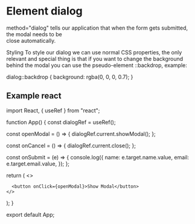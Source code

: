 # Element dialog

<dialog>
  <form method="dialog">
    <section>
      <label htmlFor="name">Name: </label>
      <input name="name" placeholder="Type your name" />
    </section>
    <section>
      <label htmlFor="email">Email: </label>
      <input name="email" placeholder="Type your email" />
    </section>
    <menu>
      <button id="cancel">
        Cancel
      </button>
      <button type="submit">Submit</button>
    </menu>
  </form>
</dialog>

method="dialog" tells our application that when 
the form gets submitted, the modal needs to be  
close automatically.

Styling To style our dialog we can use normal CSS properties, the only relevant and special thing is that if you want to change the background behind the modal you can use the pseudo-element ::backdrop, example:

dialog::backdrop {
  background: rgba(0, 0, 0, 0.7);
}

## Example react

import React, { useRef } from "react";

function App() {
  const dialogRef = useRef();

  const openModal = () => {
    dialogRef.current.showModal();
  };

  const onCancel = () => {
    dialogRef.current.close();
  };

  const onSubmit = (e) => {
    console.log({
      name: e.target.name.value,
      email: e.target.email.value,
    });
  };

  return (
    <>
      <dialog ref={dialogRef}>
        <form method="dialog" onSubmit={onSubmit}>
          <section>
            <label htmlFor="name">Name: </label>
            <input name="name" placeholder="Type your name" />
          </section>
          <section>
            <label htmlFor="email">Email: </label>
            <input name="email" placeholder="Type your email" />
          </section>
          <menu>
            <button onClick={onCancel}>Cancel</button>
            <button type="submit">Confirm</button>
          </menu>
        </form>
      </dialog>

      <button onClick={openModal}>Show Modal</button>
    </>
  );
}

export default App;

